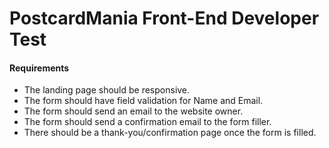 # PostcardMania Front-End Developer Test

#### Requirements

- The landing page should be responsive.
- The form should have field validation for Name and Email.
- The form should send an email to the website owner.
- The form should send a confirmation email to the form filler.
- There should be a thank-you/confirmation page once the form is filled.